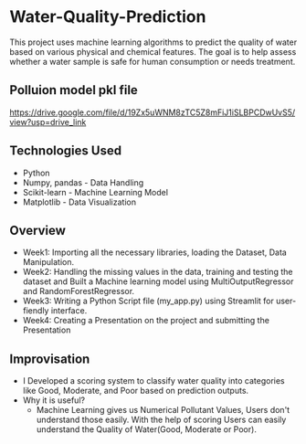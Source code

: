 # Water-Quality-Prediction
This project uses machine learning algorithms to predict the quality of water based on various physical and chemical features. The goal is to help assess whether a water sample is safe for human consumption or needs treatment.
## Polluion model pkl file
https://drive.google.com/file/d/19Zx5uWNM8zTC5Z8mFiJ1iSLBPCDwUvS5/view?usp=drive_link

## Technologies Used

  - Python
  - Numpy, pandas - Data Handling
  - Scikit-learn - Machine Learning Model
  - Matplotlib - Data Visualization

## Overview
  - Week1: Importing all the necessary libraries, loading the Dataset, Data Manipulation.
  - Week2: Handling the missing values in the data, training and testing the dataset and Built a Machine learning model using MultiOutputRegressor and RandomForestRegressor.
  - Week3: Writing a Python Script file (my_app.py) using Streamlit for user-fiendly interface.
  - Week4: Creating a Presentation on the project and submitting the Presentation

## Improvisation
  - I Developed a scoring system to classify water quality into categories like Good, Moderate, and Poor based on prediction outputs.
  - Why it is useful?
      - Machine Learning gives us Numerical Pollutant Values, Users don't understand those easily. With the help of scoring Users can easily understand the Quality of Water(Good, Moderate or Poor).
